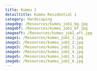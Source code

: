 ```yaml
---
title: Kumeu 1
detailtitle: Kumeu Residential 1
category: Hardscaping
imagebg: /Resources/kumeu_job1_bg.jpg
imagebf: /Resources/kumeu_job1_bf.jpg
imageaft: /Resources/kumeu_job1_aft.jpg
image1: /Resources/kumeu_job1_1.jpg
image2: /Resources/kumeu_job1_2.jpg
image3: /Resources/kumeu_job1_3.jpg
image4: /Resources/kumeu_job1_4.jpg
image5: /Resources/kumeu_job1_5.jpg
image6: /Resources/kumeu_job1_6.jpg
---
```

<div class="job_img_cont">
    <div class="job_img_col">
        <div class="job_img_holder">
            <img src="{{ image1 }}" alt="">
        </div>
        <div class="job_img_holder">
            <img src="{{ image2 }}" alt="">
        </div>
        <div class="job_img_holder">
            <img src="{{ image3 }}" alt="">
        </div>
    </div>
    <div class="job_img_col">
        <div class="job_img_holder">
            <img src="{{ image4 }}" alt="">
        </div>
        <div class="job_img_holder">
            <img src="{{ image5 }}" alt="">
        </div>
        <div class="job_img_holder">
            <img src="{{ image6 }}" alt="">
        </div>
    </div>
</div>